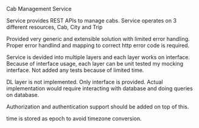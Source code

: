 Cab Management Service

Service provides REST APIs to manage cabs.
Service operates on 3 different resources, Cab, City and Trip

Provided very generic and extensible solution with limited error handling. 
Proper error handlind and mapping to correct http error code is required.

Service is devided into multiple layers and each layer works on interface. 
Because of interface usage, each layer can be unit tested my mocking interface.
Not added any tests because of limited time.

DL layer is not implemented. Only interface is provided. 
Actual implementation would require interacting with database and doing queries on database.

Authorization and authentication support should be added on top of this.

time is stored as epoch to avoid timezone conversion.
